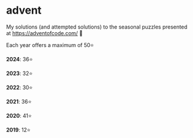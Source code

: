 # advent
My solutions (and attempted solutions) to the seasonal puzzles presented at https://adventofcode.com/ :star_struck:

Each year offers a maximum of 50⭐

**2024**: 36⭐

**2023**: 32⭐

**2022**: 30⭐

**2021**: 36⭐

**2020**: 41⭐

**2019**: 12⭐
